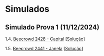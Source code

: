 # Simulados

## Simulado Prova 1 (11/12/2024)
   
<!--1.1. [Beecrowd 2679 - Sucessor Par](https://www.beecrowd.com.br/judge/pt/problems/view/2679) [[Solução](codes/beecrowd_2679.c)]

1.2. [Beecrowd 2424 - Tira-teima](https://www.beecrowd.com.br/judge/pt/problems/view/2424) [[Solução](codes/beecrowd_2424.c)]

1.3. [Beecrowd 1943 - Top N](https://www.beecrowd.com.br/judge/pt/problems/view/1943) [[Solução](codes/beecrowd_1943.c)]-->

1.4. [Beecrowd 2428 - Capital](https://www.beecrowd.com.br/judge/pt/problems/view/2428) [[Solução](codes/beecrowd_2428.c)]

1.5. [Beecrowd 2441 - Janela](https://www.beecrowd.com.br/judge/pt/problems/view/2441) [[Solução](codes/beecrowd_2441.c)]
